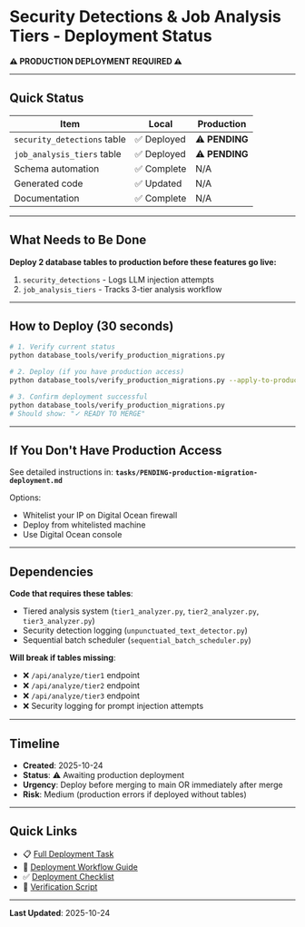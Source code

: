 # Security Detections & Job Analysis Tiers - Deployment Status

**⚠️ PRODUCTION DEPLOYMENT REQUIRED ⚠️**

---

## Quick Status

| Item | Local | Production |
|------|-------|------------|
| `security_detections` table | ✅ Deployed | ⚠️ **PENDING** |
| `job_analysis_tiers` table | ✅ Deployed | ⚠️ **PENDING** |
| Schema automation | ✅ Complete | N/A |
| Generated code | ✅ Updated | N/A |
| Documentation | ✅ Complete | N/A |

---

## What Needs to Be Done

**Deploy 2 database tables to production before these features go live:**

1. `security_detections` - Logs LLM injection attempts
2. `job_analysis_tiers` - Tracks 3-tier analysis workflow

---

## How to Deploy (30 seconds)

```bash
# 1. Verify current status
python database_tools/verify_production_migrations.py

# 2. Deploy (if you have production access)
python database_tools/verify_production_migrations.py --apply-to-production

# 3. Confirm deployment successful
python database_tools/verify_production_migrations.py
# Should show: "✓ READY TO MERGE"
```

---

## If You Don't Have Production Access

See detailed instructions in:
**`tasks/PENDING-production-migration-deployment.md`**

Options:
- Whitelist your IP on Digital Ocean firewall
- Deploy from whitelisted machine
- Use Digital Ocean console

---

## Dependencies

**Code that requires these tables**:
- Tiered analysis system (`tier1_analyzer.py`, `tier2_analyzer.py`, `tier3_analyzer.py`)
- Security detection logging (`unpunctuated_text_detector.py`)
- Sequential batch scheduler (`sequential_batch_scheduler.py`)

**Will break if tables missing**:
- ❌ `/api/analyze/tier1` endpoint
- ❌ `/api/analyze/tier2` endpoint
- ❌ `/api/analyze/tier3` endpoint
- ❌ Security logging for prompt injection attempts

---

## Timeline

- **Created**: 2025-10-24
- **Status**: ⚠️ Awaiting production deployment
- **Urgency**: Deploy before merging to main OR immediately after merge
- **Risk**: Medium (production errors if deployed without tables)

---

## Quick Links

- 📋 [Full Deployment Task](PENDING-production-migration-deployment.md)
- 📖 [Deployment Workflow Guide](../docs/production-deployment-workflow.md)
- ✅ [Deployment Checklist](../database_tools/PRODUCTION_DEPLOYMENT_CHECKLIST.md)
- 🔧 [Verification Script](../database_tools/verify_production_migrations.py)

---

**Last Updated**: 2025-10-24
